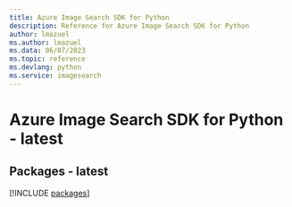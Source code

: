 ```yaml
---
title: Azure Image Search SDK for Python
description: Reference for Azure Image Search SDK for Python
author: lmazuel
ms.author: lmazuel
ms.data: 06/07/2023
ms.topic: reference
ms.devlang: python
ms.service: imagesearch
---
```

# Azure Image Search SDK for Python - latest
## Packages - latest
[!INCLUDE [packages](image-search-index.md)]